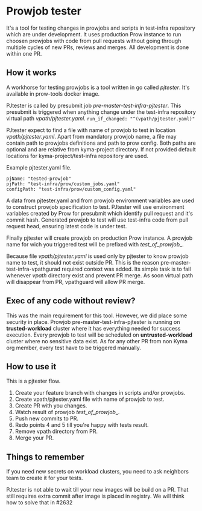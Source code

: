 # Prowjob tester

It's a tool for testing changes in prowjobs and scripts in test-infra repository which are under development. It uses production Prow instance to run choosen prowjobs with code from pull requests without going through multiple cycles of new PRs, reviews and merges. All development is done within one PR.

## How it works

A workhorse for testing prowjobs is a tool written in go called *pjtester*. It's available in prow-tools docker image.

PJtester is called by presubmit job *pre-master-test-infra-pjtester*. This presubmit is triggered when anything change under the test-infra repository virtual path _vpath/pjtester.yaml_.
`run_if_changed: "^(vpath/pjtester.yaml)"`

PJtester expect to find a file with name of prowjob to test in location _vpath/pjtester.yaml_. Apart from mandatory prowjob name, a file may contain path to prowjobs definitions and path to prow config. Both paths are optional and are relative from kyma-project directory. If not provided default locations for kyma-project/test-infra repository are used.

Example pjtester.yaml file.
```buildoutcfg
pjName: "tested-prowjob"
pjPath: "test-infra/prow/custom_jobs.yaml"
configPath: "test-infra/prow/custom_config.yaml"
```

A data from pjtester.yaml and from prowjob environment variables are used to construct prowjob specification to test. PJtester will use environment variables created by Prow for presubmit which identify pull request and it's commit hash. Generated prowjob to test will use test-infra code from pull request head, ensuring latest code is under test.

Finally pjtester will create prowjob on production Prow instance. A prowjob name for wich you triggered test will be prefixed with _test_of_prowjob__.

Because file _vpath/pjtester.yaml_ is used only by pjtester to know prowjob name to test, it should not exist outside PR. This is the reason pre-master-test-infra-vpathgurad required context was added. Its simple task is to fail whenever _vpath_ directory exist and prevent PR merge. As soon virtual path will disappear from PR, vpathguard will allow PR merge.

## Exec of any code without review?

This was the main requirement for this tool. However, we did place some security in place. Prowjob pre-master-test-infra-pjtester is running on **trusted-workload** cluster where it has everything needed for success execution. Every prowjob to test will be scheduled on **untrusted-workload** cluster where no sensitive data exist. As for any other PR from non Kyma org member, every test have to be triggered manually.

## How to use it

This is a pjtester flow.
1. Create your feature branch with changes in scripts and/or prowjobs.
2. Create vpath/pjtester.yaml file with name of prowjob to test.
3. Create PR with you changes.
4. Watch result of prowjob _test_of_prowjob_<tested prowjob name>_.
5. Push new commits to PR.
6. Redo points 4 and 5 till you're happy with tests result.
7. Remove vpath directory from PR.
8. Merge your PR.

## Things to remember

If you need new secrets on workload clusters, you need to ask neighbors team to create it for your tests.

PJtester is not able to wait till your new images will be build on a PR. That still requires extra commit after image is placed in registry. We will think how to solve that in #2632